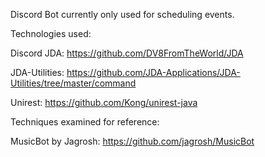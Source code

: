 Discord Bot currently only used for scheduling events.

Technologies used:

Discord JDA: https://github.com/DV8FromTheWorld/JDA

JDA-Utilities: https://github.com/JDA-Applications/JDA-Utilities/tree/master/command

Unirest: https://github.com/Kong/unirest-java

Techniques examined for reference: 

MusicBot by Jagrosh: https://github.com/jagrosh/MusicBot
